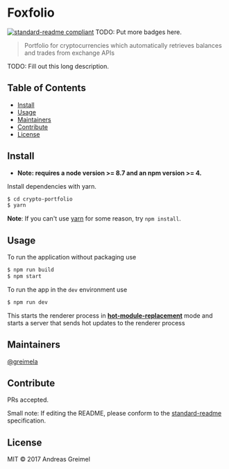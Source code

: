 # Foxfolio

[![standard-readme compliant](https://img.shields.io/badge/standard--readme-OK-green.svg?style=flat-square)](https://github.com/RichardLitt/standard-readme)
TODO: Put more badges here.

> Portfolio for cryptocurrencies which automatically retrieves balances and trades from exchange APIs

TODO: Fill out this long description.

## Table of Contents

- [Install](#install)
- [Usage](#usage)
- [Maintainers](#maintainers)
- [Contribute](#contribute)
- [License](#license)

## Install

* **Note: requires a node version >= 8.7 and an npm version >= 4.**

Install dependencies with yarn.

```bash
$ cd crypto-portfolio
$ yarn
```
**Note**: If you can't use [yarn](https://github.com/yarnpkg/yarn) for some reason, try `npm install`.

## Usage

To run the application without packaging use

```bash
$ npm run build
$ npm start
```

To run the app in the `dev` environment use

```bash
$ npm run dev
```

This starts the renderer process in [**hot-module-replacement**](https://webpack.js.org/guides/hmr-react/) mode and starts a server that sends hot updates to the renderer process

## Maintainers

[@greimela](https://github.com/greimela)

## Contribute

PRs accepted.

Small note: If editing the README, please conform to the [standard-readme](https://github.com/RichardLitt/standard-readme) specification.

## License

MIT © 2017 Andreas Greimel
